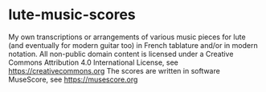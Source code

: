 # lute-music-scores
My own transcriptions or arrangements of various music pieces for lute (and eventually for modern guitar too) in French tablature and/or in modern notation.
All non-public domain content is licensed under a Creative Commons Attribution 4.0 International License, see https://creativecommons.org
The scores are written in software MuseScore, see https://musescore.org

